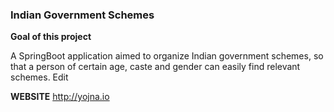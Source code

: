 ### Indian Government Schemes

**Goal of this project**

A SpringBoot application aimed to organize Indian government schemes, so that a person of certain age, caste and gender can easily find relevant schemes. Edit

**WEBSITE**
http://yojna.io
